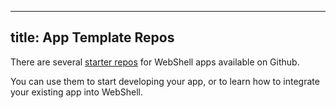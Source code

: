 ----
title: App Template Repos
----

There are several <a target="_blank" href="https://github.com/websh-org?q=template">starter repos</a>  for WebShell apps available on Github.

You can use them to start developing your app, or to learn how to integrate your existing app into WebShell.

